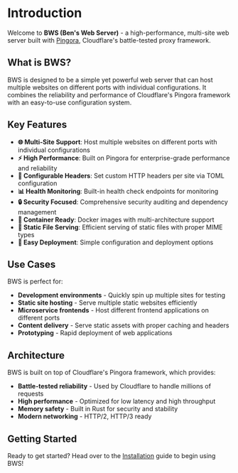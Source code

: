 # Introduction

Welcome to **BWS (Ben's Web Server)** - a high-performance, multi-site web server built with [Pingora](https://github.com/cloudflare/pingora), Cloudflare's battle-tested proxy framework.

## What is BWS?

BWS is designed to be a simple yet powerful web server that can host multiple websites on different ports with individual configurations. It combines the reliability and performance of Cloudflare's Pingora framework with an easy-to-use configuration system.

## Key Features

- **🌐 Multi-Site Support**: Host multiple websites on different ports with individual configurations
- **⚡ High Performance**: Built on Pingora for enterprise-grade performance and reliability  
- **🔧 Configurable Headers**: Set custom HTTP headers per site via TOML configuration
- **📊 Health Monitoring**: Built-in health check endpoints for monitoring
- **🔒 Security Focused**: Comprehensive security auditing and dependency management
- **🐳 Container Ready**: Docker images with multi-architecture support
- **📁 Static File Serving**: Efficient serving of static files with proper MIME types
- **🚀 Easy Deployment**: Simple configuration and deployment options

## Use Cases

BWS is perfect for:

- **Development environments** - Quickly spin up multiple sites for testing
- **Static site hosting** - Serve multiple static websites efficiently
- **Microservice frontends** - Host different frontend applications on different ports
- **Content delivery** - Serve static assets with proper caching and headers
- **Prototyping** - Rapid deployment of web applications

## Architecture

BWS is built on top of Cloudflare's Pingora framework, which provides:

- **Battle-tested reliability** - Used by Cloudflare to handle millions of requests
- **High performance** - Optimized for low latency and high throughput
- **Memory safety** - Built in Rust for security and stability
- **Modern networking** - HTTP/2, HTTP/3 ready

## Getting Started

Ready to get started? Head over to the [Installation](./installation.md) guide to begin using BWS!
